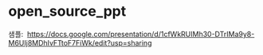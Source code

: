 # open_source_ppt


샘플:  https://docs.google.com/presentation/d/1cfWkRUIMh30-DTrIMa9y8-M6UIj8MDhIvFTtoF7FiWk/edit?usp=sharing
